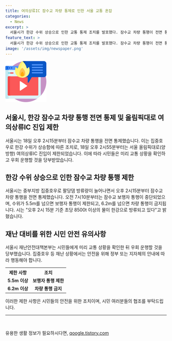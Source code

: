 ```yaml
---
title: 여의상류IC 잠수교 차량 통제로 인한 서울 교통 혼잡
categories:
  - News
excerpt: >
  서울시가 한강 수위 상승으로 인한 교통 통제 조치를 발포했다. 잠수교 차량 통행이 전면 통제되었으며, 여의상류IC 진입도 통제되었다. 시민들은 교통 상황을 확인하고 우회 운행할 것을 당부했다. 잠수교는 수위가 5.5m를 넘으면 보행자 통행이, 6.2m를 넘으면 차량 통행이 금지된다. 현재 초당 8500t 이상의 물이 한강으로 방류되고 있다.
feature_text: >
  서울시가 한강 수위 상승으로 인한 교통 통제 조치를 발포했다. 잠수교 차량 통행이 전면 통제되었으며, 여의상류IC 진입도 통제되었다. 시민들은 교통 상황을 확인하고 우회 운행할 것을 당부했다. 잠수교는 수위가 5.5m를 넘으면 보행자 통행이, 6.2m를 넘으면 차량 통행이 금지된다. 현재 초당 8500t 이상의 물이 한강으로 방류되고 있다.
image: '/assets/img/newspaper.png'
---
```


<p><img src="/assets/img/news.png" alt="rentncar 속보" /></p>

<h2 data-ke-size="size26"><b>서울시, 한강 잠수교 차량 통행 전면 통제 및 올림픽대로 여의상류IC 진입 제한</b></h2>

<p data-ke-size="size16">서울시는 18일 오후 2시15분부터 잠수교 차량 통행을 전면 통제했습니다. 이는 집중호우로 한강 수위가 상승함에 따른 조치로, 18일 오후 2시55분부터는 서울 올림픽대로(양방향) 여의상류IC 진입이 제한되었습니다. 이에 따라 시민들은 미리 교통 상황을 확인하고 우회 운행할 것을 당부받았습니다.</p>

<h2 data-ke-size="size24">한강 수위 상승으로 인한 잠수교 차량 통행 제한</h2>

<p data-ke-size="size16">서울시는 중부지방 집중호우로 팔당댐 방류량이 늘어나면서 오후 2시15분부터 잠수교 차량 통행을 전면 통제했습니다. 오전 7시10분부터는 잠수교 보행자 통행이 중단되었으며, 수위가 5.5m를 넘으면 보행자 통행이 제한되고, 6.2m를 넘으면 차량 통행이 금지됩니다. 시는 "오후 2시 15분 기준 초당 8500t 이상의 물이 한강으로 방류되고 있다"고 밝혔습니다.</p>

<h2 data-ke-size="size24">재난 대비를 위한 시민 안전 유의사항</h2>

<p data-ke-size="size16">서울시 재난안전대책본부는 시민들에게 미리 교통 상황을 확인한 뒤 우회 운행할 것을 당부했습니다. 집중호우 등 재난 상황에서는 안전을 위해 정부 또는 지자체의 안내에 따라 행동해야 합니다.</p>

<table>
    <tr>
        <th>제한 사항</th>
        <th>조치</th>
    </tr>
    <tr>
        <td style="text-align: center; height: 17px;"><b>5.5m 이상</b></td>
        <td style="text-align: center; height: 17px;"><b>보행자 통행 제한</b></td>
    </tr>
    <tr>
        <td style="text-align: center; height: 17px;"><b>6.2m 이상</b></td>
        <td style="text-align: center; height: 17px;"><b>차량 통행 금지</b></td>
    </tr>
</table>

<p data-ke-size="size16">이러한 제한 사항은 시민들의 안전을 위한 조치이며, 시민 여러분들의 협조를 부탁드립니다.</p>

<hr>

<p data-ke-size="size16">&nbsp;</p>
유용한 생활 정보가 필요하시다면, <a href="https://qoogle.tistory.com" rel="dofollow">qoogle.tistory.com</a>


